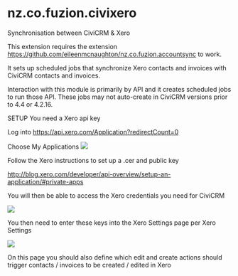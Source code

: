 nz.co.fuzion.civixero
=====================

Synchronisation between CiviCRM &amp; Xero

This extension requires the extension https://github.com/eileenmcnaughton/nz.co.fuzion.accountsync to work.

It sets up scheduled jobs that synchronize Xero contacts and invoices with CiviCRM contacts and invoices.

Interaction with this module is primarily by API and it creates scheduled jobs to run those API. These jobs may not auto-create in CiviCRM versions prior to 4.4 or 4.2.16.

SETUP
You need a Xero api key

Log into https://api.xero.com/Application?redirectCount=0

Choose My Applications
<img src='https://raw2.github.com/eileenmcnaughton/nz.co.fuzion.civixero/master/docs/images/create_application.png'>

Follow the Xero instructions to set up a .cer and public key

http://blog.xero.com/developer/api-overview/setup-an-application/#private-apps

You will then be able to access the Xero credentials you need for CiviCRM

<img src='https://raw2.github.com/eileenmcnaughton/nz.co.fuzion.civixero/tree/master/docs/images/credentials.png'>

You then need to enter these keys into the Xero Settings page per Xero Settings

<img src='https://raw2.github.com/eileenmcnaughton/nz.co.fuzion.civixero/tree/master/docs/images/xero_settings.png'>

On this page you should also define which edit and create actions should trigger contacts / invoices to be created / edited in Xero


